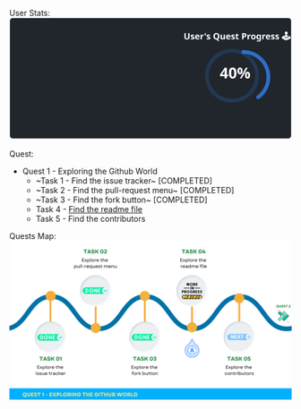 
  User Stats:<br>
  ![User Draft Stats](/userCards/draft.svg?)

  Quest:
  - Quest 1 - Exploring the Github World
    - ~Task 1 - Find the issue tracker~ [COMPLETED]
    - ~Task 2 - Find the pull-request menu~ [COMPLETED]
    - ~Task 3 - Find the fork button~ [COMPLETED]
    - Task 4 - [Find the readme file](https://github.com/caiton1/OSS-Doorway/issues/113)
    - Task 5 - Find the contributors

Quests Map:
![Quest Map](/map/Q1T4.png)